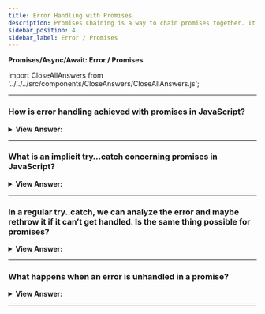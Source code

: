 ```yaml
---
title: Error Handling with Promises
description: Promises Chaining is a way to chain promises together. It is a way to handle asynchronous operations in a synchronous manner.
sidebar_position: 4
sidebar_label: Error / Promises
---
```


**Promises/Async/Await: Error / Promises**

import CloseAllAnswers from '../../../src/components/CloseAnswers/CloseAllAnswers.js';

<CloseAllAnswers />

---

### How is error handling achieved with promises in JavaScript?

<details>
  <summary><strong>View Answer:</strong></summary>
  <div>
  <div><strong>Interview Response:</strong> When a promise rejects, the control gets sent to the nearest rejection handler. An error may occur while attempting to return a promise. The catch method is the simplest way to handle error handling. The dot catch does not have to be instant, and it might emerge after one or more dot thens.
</div><br />
  <div><strong className="codeExample">Code Example:</strong><br /><br />

  <div></div>

```js
fetch('https://no-such-server.blabla') // rejects
  .then((response) => response.json())
  .catch((err) => alert(err)); // TypeError: failed to fetch (the text may vary)
```

  </div>
  </div>
</details>

---

### What is an implicit try…catch concerning promises in JavaScript?

<details>
  <summary><strong>View Answer:</strong></summary>
  <div>
  <div><strong>Interview Response:</strong> The code of a promise executor and promise handlers have an "invisible try..catch" around it. If an exception happens, it gets caught and treated as a rejection. This outcome happens not only in the executor function but also in its handlers. If we throw inside a .then handler, that means a rejected promise, so the control jumps to the nearest error handler. This outcome happens for all errors, not just those caused by the throw statement, including programming errors.
</div><br />
  <div><strong className="codeExample">Code Example:</strong><br /><br />

  <div></div>

```js
new Promise((resolve, reject) => {
  throw new Error('Whoops!');
}).catch(alert); // Error: Whoops!

// Works exactly the same as this:

new Promise((resolve, reject) => {
  reject(new Error('Whoops!'));
}).catch(alert); // Error: Whoops!

// Example in dot then
new Promise((resolve, reject) => {
  resolve('ok');
})
  .then((result) => {
    throw new Error('Whoops!'); // rejects the promise
  })
  .catch(alert); // Error: Whoops!
```

  </div>
  </div>
</details>

---

### In a regular try..catch, we can analyze the error and maybe rethrow it if it can’t get handled. Is the same thing possible for promises?

<details>
  <summary><strong>View Answer:</strong></summary>
  <div>
  <div><strong>Interview Response:</strong> Yes, the same thing is possible for promises. If we throw inside .catch, the control goes to the next closest error handler, and if we handle the error and finish usually, it continues to the next closest successful .then handler.
</div><br />
  <div><strong className="codeExample">Code Example:</strong><br /><br />

  <div></div>

```js
// the execution: catch -> then
new Promise((resolve, reject) => {
  throw new Error('Whoops!');
})
  .catch(function (error) {
    alert('The error is handled, continue normally');
  })
  .then(() => alert('Next successful handler runs'));
```

  </div>
  </div>
</details>

---

### What happens when an error is unhandled in a promise?

<details>
  <summary><strong>View Answer:</strong></summary>
  <div>
  <div><strong>Interview Response:</strong> In practice, something has gone wrong, just like with regular unhandled code errors. The script terminates with an error message on the console. Unhandled promise rejections behave similarly, and the JavaScript engine monitors such rejections and emits a global error in such cases. We may catch such errors in the browser by utilizing the event `unhandledrejection`.
</div><br />
  <div><strong className="codeExample">Code Example:</strong><br /><br />

  <div></div>

```js
window.addEventListener('unhandledrejection', function (event) {
  // the event object has two special properties:
  alert(event.promise); // [object Promise] - the promise that generated the error
  alert(event.reason); // Error: Whoops! - the unhandled error object
});

new Promise(function () {
  throw new Error('Whoops!');
}); // no catch to handle the error
```

  </div>
  </div>
</details>

---
